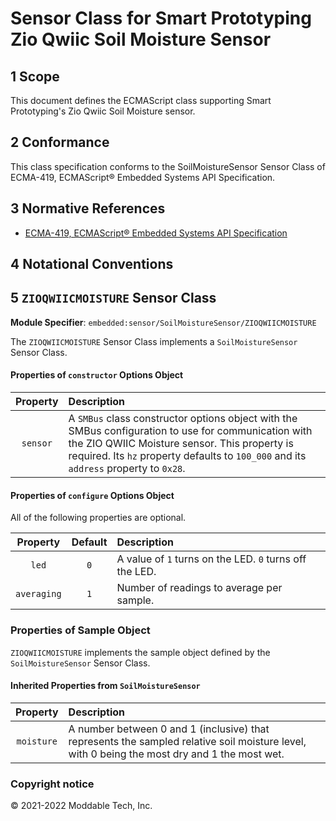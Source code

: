 # Sensor Class for Smart Prototyping Zio Qwiic Soil Moisture Sensor

## 1 Scope

This document defines the ECMAScript class supporting Smart Prototyping's Zio Qwiic Soil Moisture sensor.

## 2 Conformance

This class specification conforms to the SoilMoistureSensor Sensor Class of ECMA-419, ECMAScript® Embedded Systems API Specification.

## 3 Normative References

- [ECMA-419, ECMAScript® Embedded Systems API Specification](https://419.ecma-international.org)

## 4 Notational Conventions

## 5 `ZIOQWIICMOISTURE` Sensor Class

**Module Specifier**: `embedded:sensor/SoilMoistureSensor/ZIOQWIICMOISTURE`

The `ZIOQWIICMOISTURE` Sensor Class implements a `SoilMoistureSensor` Sensor Class.

#### Properties of `constructor` Options Object

| Property | Description |
| :---: | :--- |
| `sensor` | A `SMBus` class constructor options object with the SMBus configuration to use for communication with the ZIO QWIIC Moisture sensor. This property is required. Its `hz` property defaults to `100_000` and its `address` property to `0x28`.


<a id="configuration"></a>	
#### Properties of `configure` Options Object

All of the following properties are optional.

| Property | Default | Description |
| :---: | :---: | :--- |
| `led` | `0` | A value of `1` turns on the LED. `0` turns off the LED.
| `averaging` | `1` | Number of readings to average per sample.

### Properties of Sample Object
`ZIOQWIICMOISTURE` implements the sample object defined by the `SoilMoistureSensor` Sensor Class.

#### Inherited Properties from `SoilMoistureSensor`

| Property | Description |
| :---: | :--- |
| `moisture` | A number between 0 and 1 (inclusive) that represents the sampled relative soil moisture level, with 0 being the most dry and 1 the most wet.

### Copyright notice

© 2021-2022 Moddable Tech, Inc.

